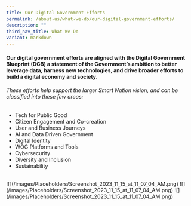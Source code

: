 ```yaml
---
title: Our Digital Government Efforts
permalink: /about-us/what-we-do/our-digital-government-efforts/
description: ""
third_nav_title: What We Do
variant: markdown
---
```

#### Our digital government efforts are aligned with the&nbsp;Digital Government Blueprint (DGB) a statement of the Government’s ambition to better leverage data, harness new technologies, and drive broader efforts to build a digital economy and society. 

###### These efforts help support the larger Smart Nation vision, and can be classified into these few areas:
- Tech for Public Good
- Citizen Engagement and Co-creation
- User and Business Journeys
- AI and Data Driven Government
- Digital Identity
- WOG Platforms and Tools
- Cybersecurity
- Diversity and Inclusion
- Sustainability


<br>
![](/images/Placeholders/Screenshot_2023_11_15_at_11_07_04_AM.png)
![](/images/Placeholders/Screenshot_2023_11_15_at_11_07_04_AM.png)
![](/images/Placeholders/Screenshot_2023_11_15_at_11_07_04_AM.png)